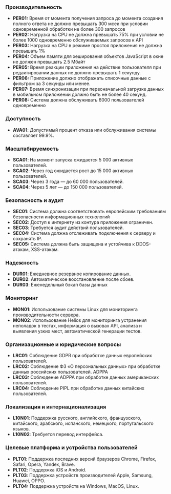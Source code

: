 ### Производительность
- **PER01:** Время от момента получения запроса до момента создания полного ответа не должно превышать 300 мсек при условии одновременной обработки не более 300 запросов
- **PER02:** Нагрузка на CPU не должна превышать 75% при условии не более 1000 одновременно обслуживаемых запросов к API
- **PER03:** Нагрузка на CPU в режиме простоя приложения не должна превышать 1%
- **PER04:** Объем памяти для хеширования объектов JavaScript в окне не должен превышать 2.5 Мбайт
- **PER05:** Время реакции приложения на действие пользователя при редактировании данных не должно превышать 1 секунду.
- **PER06:** Приложение должно отображать списочные данные с фильтром за 3 секунды или менее.
- **PER07:** Время синхронизации при первоначальной загрузке данных в мобильном приложении должно быть не более 40 секунд.
- **PER08:** Cистема должна обслуживать 6000 пользователей одновременно
### Доступность
- **AVA01**: Допустимый процент отказа или обслуживания системы составляет 99.9%.
### Масштабируемость
- **SCA01**: На момент запуска ожидается 5 000 активных пользователей.
- **SCA02**: Через год ожидается рост до 15 000 активных пользователей.
- **SCA03**: Через 3 года — до 60 000 пользователей.
- **SCA04**: Через 5 лет — до 150 000 пользователей.
### Безопасность и аудит
- **SEC01**: Система должна соответствовать европейским требованиям безопасности информационных технологий
- **SEC02**: Доступ к интернету из контура приложения ограничен.
- **SEC03**: Требуется аудит действий пользователей.
- **SEC04:** Система должна отслеживать подключения к серверу и сохранять IP.
- **SEC05:** Система должна быть защищена и устойчива к DDOS-атакам, XSS-атакам.
### Надежность
- **DUR01**: Ежедневное резервное копирование данных.
- **DUR02**: Автоматическое восстановление после сбоев.
- **DUR03**: Еженедельный бэкап базы данных
### Мониторинг
- **MON01**: Использование системы Linux для мониторинга производительности сервера.
- **MON02**: Использование Helios для мониторинга устранения неполадок в тестах, информация о вызовах API, анализа и выявления узких мест, автоматической генерации тестов.
### Организационные и юридические вопросы
- **LRC01**: Соблюдение GDPR при обработке данных европейских пользователей.
- **LRC02:** Соблюдение ФЗ «О персональных данных» при обработке данных российских пользователей. ADPPA
- **LRC03:** Соблюдение ADPPA при обработке данных американских пользователей.
- **LRC04:** Соблюдение PIPL при обработке данных китайских пользователей.
### Локализация и интернационализация
- **L10N01**: Поддержка русского, английского, французского, китайского, арабского, испанского, немецкого, португальского языков.
- **L10N02**: Требуется перевод интерфейса.
### Целевые платформа и устройства пользователей
- **PLT01**: Поддержка последних версий браузеров Chrome, Firefox, Safari, Opera, Yandex, Brave.
- **PLT02**: Поддержка iOS и Android.
- **PLT03**: Поддержка устройств производителей Apple, Samsung, Huawei, OPPO.
- **PLT04:** Поддержка устройств на Windows, MacOS, Linux.